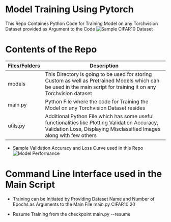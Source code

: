 # Model Training Using Pytorch 

This Repo Containes Python Code for Training Model on any Torchvision Dataset provided as Argument to the Code
![Sample CIFAR10 Dataset](https://user-images.githubusercontent.com/61132761/219100619-816945e3-a504-4f03-a68e-73bd32ea27b6.png)

# Contents of the Repo 

Files/Folders  |                                                                 Description                                                                            |
---------------|--------------------------------------------------------------------------------------------------------------------------------------------------------|
models         | This Directory is going to be used for storing Custom as well as Pretrained Models which can be used in the main script for training it on any           Torchvision dataset                                                                                                                                                     |
main.py        | Python File where the code for Training the Model on any Torchvision Dataset resides                                                                   |
utils.py       | Additional Python File which has some useful functionalities like Plotting Validation Accuracy, Validation Loss, Displaying Misclassified Images along  with few others                                                                                                                                                         |

* Sample Validation Accuracy and Loss Curve used in this Repo
  ![Model Performance](https://user-images.githubusercontent.com/61132761/219105985-1e04e9d0-28ab-4e33-942b-1aa345723c4b.png)

# Command Line Interface used in the Main Script

* Training can be Initiated by Providing Dataset Name and Number of Epochs as Arguments to the Main File
  main.py CIFAR10 20

* Resume Training from the checkpoint
  main.py --resume

